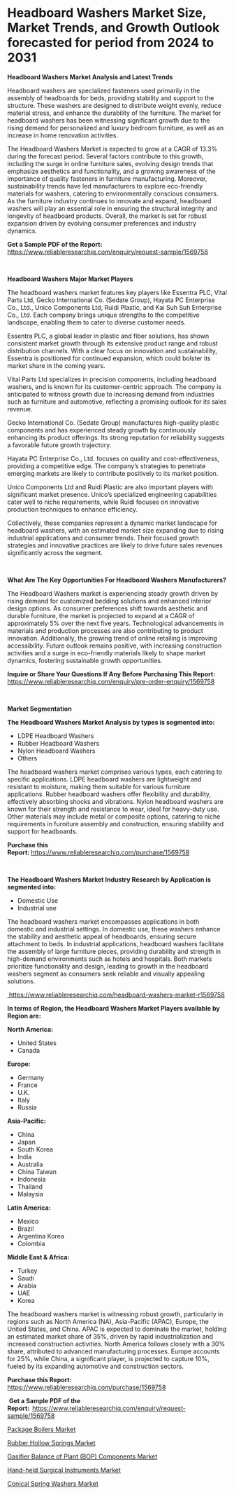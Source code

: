 <p><h1>Headboard Washers Market Size, Market Trends, and Growth Outlook forecasted for period from 2024 to 2031</h1></p><p><strong>Headboard Washers Market Analysis and Latest Trends</strong></p>
<p><p>Headboard washers are specialized fasteners used primarily in the assembly of headboards for beds, providing stability and support to the structure. These washers are designed to distribute weight evenly, reduce material stress, and enhance the durability of the furniture. The market for headboard washers has been witnessing significant growth due to the rising demand for personalized and luxury bedroom furniture, as well as an increase in home renovation activities.</p><p>The Headboard Washers Market is expected to grow at a CAGR of 13.3% during the forecast period. Several factors contribute to this growth, including the surge in online furniture sales, evolving design trends that emphasize aesthetics and functionality, and a growing awareness of the importance of quality fasteners in furniture manufacturing. Moreover, sustainability trends have led manufacturers to explore eco-friendly materials for washers, catering to environmentally conscious consumers. As the furniture industry continues to innovate and expand, headboard washers will play an essential role in ensuring the structural integrity and longevity of headboard products. Overall, the market is set for robust expansion driven by evolving consumer preferences and industry dynamics.</p></p>
<p><strong>Get a Sample PDF of the Report:&nbsp;</strong> <a href="https://www.reliableresearchiq.com/enquiry/request-sample/1569758?utm_campaign=904&utm_medium=2&utm_source=Github&utm_content=ia&utm_term=14102024&utm_id=headboard-washers">https://www.reliableresearchiq.com/enquiry/request-sample/1569758</a></p>
<p>&nbsp;</p>
<p><strong>Headboard Washers Major Market Players</strong></p>
<p><p>The headboard washers market features key players like Essentra PLC, Vital Parts Ltd, Gecko International Co. (Sedate Group), Hayata PC Enterprise Co., Ltd., Unico Components Ltd, Ruidi Plastic, and Kai Suh Suh Enterprise Co., Ltd. Each company brings unique strengths to the competitive landscape, enabling them to cater to diverse customer needs.</p><p>Essentra PLC, a global leader in plastic and fiber solutions, has shown consistent market growth through its extensive product range and robust distribution channels. With a clear focus on innovation and sustainability, Essentra is positioned for continued expansion, which could bolster its market share in the coming years.</p><p>Vital Parts Ltd specializes in precision components, including headboard washers, and is known for its customer-centric approach. The company is anticipated to witness growth due to increasing demand from industries such as furniture and automotive, reflecting a promising outlook for its sales revenue.</p><p>Gecko International Co. (Sedate Group) manufactures high-quality plastic components and has experienced steady growth by continuously enhancing its product offerings. Its strong reputation for reliability suggests a favorable future growth trajectory.</p><p>Hayata PC Enterprise Co., Ltd. focuses on quality and cost-effectiveness, providing a competitive edge. The company’s strategies to penetrate emerging markets are likely to contribute positively to its market position.</p><p>Unico Components Ltd and Ruidi Plastic are also important players with significant market presence. Unico’s specialized engineering capabilities cater well to niche requirements, while Ruidi focuses on innovative production techniques to enhance efficiency.</p><p>Collectively, these companies represent a dynamic market landscape for headboard washers, with an estimated market size expanding due to rising industrial applications and consumer trends. Their focused growth strategies and innovative practices are likely to drive future sales revenues significantly across the segment.</p></p>
<p>&nbsp;</p>
<p><strong>What Are The Key Opportunities For Headboard Washers Manufacturers?</strong></p>
<p><p>The Headboard Washers market is experiencing steady growth driven by rising demand for customized bedding solutions and enhanced interior design options. As consumer preferences shift towards aesthetic and durable furniture, the market is projected to expand at a CAGR of approximately 5% over the next five years. Technological advancements in materials and production processes are also contributing to product innovation. Additionally, the growing trend of online retailing is improving accessibility. Future outlook remains positive, with increasing construction activities and a surge in eco-friendly materials likely to shape market dynamics, fostering sustainable growth opportunities.</p></p>
<p><strong>Inquire or Share Your Questions If Any Before Purchasing This Report:</strong> <a href="https://www.reliableresearchiq.com/enquiry/pre-order-enquiry/1569758?utm_campaign=904&utm_medium=2&utm_source=Github&utm_content=ia&utm_term=14102024&utm_id=headboard-washers">https://www.reliableresearchiq.com/enquiry/pre-order-enquiry/1569758</a></p>
<p>&nbsp;</p>
<p><strong>Market Segmentation</strong></p>
<p><strong>The Headboard Washers Market Analysis by types is segmented into:</strong></p>
<p><ul><li>LDPE Headboard Washers</li><li>Rubber Headboard Washers</li><li>Nylon Headboard Washers</li><li>Others</li></ul></p>
<p><p>The headboard washers market comprises various types, each catering to specific applications. LDPE headboard washers are lightweight and resistant to moisture, making them suitable for various furniture applications. Rubber headboard washers offer flexibility and durability, effectively absorbing shocks and vibrations. Nylon headboard washers are known for their strength and resistance to wear, ideal for heavy-duty use. Other materials may include metal or composite options, catering to niche requirements in furniture assembly and construction, ensuring stability and support for headboards.</p></p>
<p><strong>Purchase this Report:&nbsp;</strong><a href="https://www.reliableresearchiq.com/purchase/1569758?utm_campaign=904&utm_medium=2&utm_source=Github&utm_content=ia&utm_term=14102024&utm_id=headboard-washers">https://www.reliableresearchiq.com/purchase/1569758</a></p>
<p>&nbsp;</p>
<p><strong>The Headboard Washers Market Industry Research by Application is segmented into:</strong></p>
<p><ul><li>Domestic Use</li><li>Industrial use</li></ul></p>
<p><p>The headboard washers market encompasses applications in both domestic and industrial settings. In domestic use, these washers enhance the stability and aesthetic appeal of headboards, ensuring secure attachment to beds. In industrial applications, headboard washers facilitate the assembly of large furniture pieces, providing durability and strength in high-demand environments such as hotels and hospitals. Both markets prioritize functionality and design, leading to growth in the headboard washers segment as consumers seek reliable and visually appealing solutions.</p></p>
<p><a href="https://www.reliableresearchiq.com/headboard-washers-market-r1569758?utm_campaign=904&utm_medium=2&utm_source=Github&utm_content=ia&utm_term=14102024&utm_id=headboard-washers">&nbsp;https://www.reliableresearchiq.com/headboard-washers-market-r1569758</a></p>
<p><strong>In terms of Region, the Headboard Washers Market Players available by Region are:</strong></p>
<p>
    <p> <strong> North America: </strong>
        <ul>
            <li>United States</li>
            <li>Canada</li>
        </ul>
        </p> 
    <p> <strong> Europe: </strong>
        <ul>
            <li>Germany</li>
            <li>France</li>
            <li>U.K.</li>
            <li>Italy</li>
            <li>Russia</li>
        </ul>
        </p> 
    <p> <strong> Asia-Pacific: </strong>
        <ul>
            <li>China</li>
            <li>Japan</li>
            <li>South Korea</li>
            <li>India</li>
            <li>Australia</li>
            <li>China Taiwan</li>
            <li>Indonesia</li>
            <li>Thailand</li>
            <li>Malaysia</li>
        </ul>
        </p> 
    <p> <strong> Latin America: </strong>
        <ul>
            <li>Mexico</li>
            <li>Brazil</li>
            <li>Argentina Korea</li>
            <li>Colombia</li>
        </ul>
        </p> 
    <p> <strong> Middle East & Africa: </strong>
        <ul>
            <li>Turkey</li>
            <li>Saudi</li>
            <li>Arabia</li>
            <li>UAE</li>
            <li>Korea</li>
        </ul>
    </p>
    </p>
<p><p>The headboard washers market is witnessing robust growth, particularly in regions such as North America (NA), Asia-Pacific (APAC), Europe, the United States, and China. APAC is expected to dominate the market, holding an estimated market share of 35%, driven by rapid industrialization and increased construction activities. North America follows closely with a 30% share, attributed to advanced manufacturing processes. Europe accounts for 25%, while China, a significant player, is projected to capture 10%, fueled by its expanding automotive and construction sectors.</p></p>
<p><strong>Purchase this Report: </strong><a href="https://www.reliableresearchiq.com/purchase/1569758?utm_campaign=904&utm_medium=2&utm_source=Github&utm_content=ia&utm_term=14102024&utm_id=headboard-washers">https://www.reliableresearchiq.com/purchase/1569758</a></p>
<p>&nbsp;<strong>Get a Sample PDF of the Report:&nbsp;&nbsp;</strong><a href="https://www.reliableresearchiq.com/enquiry/request-sample/1569758?utm_campaign=904&utm_medium=2&utm_source=Github&utm_content=ia&utm_term=14102024&utm_id=headboard-washers">https://www.reliableresearchiq.com/enquiry/request-sample/1569758</a></p>
<p><strong></strong></p>
<p><p><a href="https://www.linkedin.com/pulse/strategic-roadmap-global-package-boilers-market-insights-opportunities-w7mpc?trk=public_post_embed_feed-article-content&utm_campaign=904&utm_medium=2&utm_source=Github&utm_content=ia&utm_term=14102024&utm_id=headboard-washers">Package Boilers Market</a></p><p><a href="https://github.com/yoshih12/Market-Research-Report-List-4/blob/main/rubber-hollow-springs-market.md?utm_campaign=904&utm_medium=2&utm_source=Github&utm_content=ia&utm_term=14102024&utm_id=headboard-washers">Rubber Hollow Springs Market</a></p><p><a href="https://www.linkedin.com/pulse/insights-gasifier-balance-plant-bop-components-market-size-ae2yf?trk=public_post_embed_feed-article-content&utm_campaign=904&utm_medium=2&utm_source=Github&utm_content=ia&utm_term=14102024&utm_id=headboard-washers">Gasifier Balance of Plant (BOP) Components Market</a></p><p><a href="https://www.linkedin.com/pulse/insights-hand-held-surgical-instruments-industry-market-financial-z67cc?trk=public_post_embed_feed-article-content&utm_campaign=904&utm_medium=2&utm_source=Github&utm_content=ia&utm_term=14102024&utm_id=headboard-washers">Hand-held Surgical Instruments Market</a></p><p><a href="https://github.com/naodanhluon8/Market-Research-Report-List-1/blob/main/conical-spring-washers-market.md?utm_campaign=904&utm_medium=2&utm_source=Github&utm_content=ia&utm_term=14102024&utm_id=headboard-washers">Conical Spring Washers Market</a></p></p>
